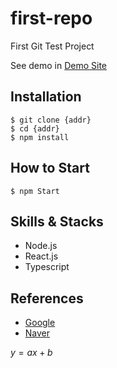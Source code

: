 # first-repo

First Git Test Project

See demo in [Demo Site]("#")

## Installation

```shell
$ git clone {addr}
$ cd {addr}
$ npm install
```

## How to Start

`$ npm Start`

## Skills & Stacks

- Node.js
- React.js
- Typescript

## References

- [Google]("http://google.com")
- [Naver]("http://www.naver.com")

$y=ax+b$
